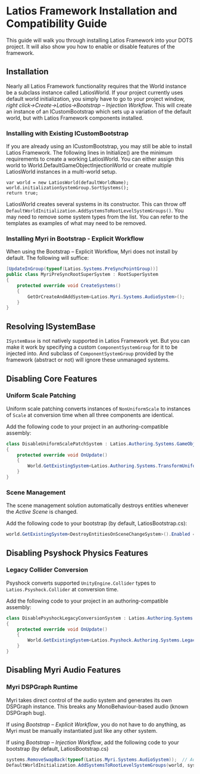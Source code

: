 # Latios Framework Installation and Compatibility Guide

This guide will walk you through installing Latios Framework into your DOTS
project. It will also show you how to enable or disable features of the
framework.

## Installation

Nearly all Latios Framework functionality requires that the World instance be a
subclass instance called LatiosWorld. If your project currently uses default
world initialization, you simply have to go to your project window, *right
click-\>Create-\>Latios-\>Bootstrap – Injection Workflow*. This will create an
instance of an ICustomBootstrap which sets up a variation of the default world,
but with Latios Framework components installed.

### Installing with Existing ICustomBootstrap

If you are already using an ICustomBootstrap, you may still be able to install
Latios Framework. The following lines in Initialize() are the minimum
requirements to create a working LatiosWorld. You can either assign this world
to World.DefaultGameObjectInjectionWorld or create multiple LatiosWorld
instances in a multi-world setup.

```charp
var world = new LatiosWorld(defaultWorldName);
world.initializationSystemGroup.SortSystems();
return true;
```

LatiosWorld creates several systems in its constructor. This can throw off
`DefaultWorldInitialization.AddSystemsToRootLevelSystemGroups()`. You may need
to remove some system types from the list. You can refer to the templates as
examples of what may need to be removed.

### Installing Myri in Bootstrap - Explicit Workflow

When using the Bootstrap – Explicit Workflow, Myri does not install by default.
The following will suffice:

```csharp
[UpdateInGroup(typeof(Latios.Systems.PreSyncPointGroup))]
public class MyriPreSyncRootSuperSystem : RootSuperSystem
{
    protected override void CreateSystems()
    {
        GetOrCreateAndAddSystem<Latios.Myri.Systems.AudioSystem>();
    }
}
```

## Resolving ISystemBase

`ISystemBase` is not natively supported in Latios Framework yet. But you can
make it work by specifying a custom `ComponentSystemGroup` for it to be injected
into. And subclass of `ComponentSystemGroup` provided by the framework (abstract
or not) will ignore these unmanaged systems.

## Disabling Core Features

### Uniform Scale Patching

Uniform scale patching converts instances of `NonUniformScale` to instances of
`Scale` at conversion time when all three components are identical.

Add the following code to your project in an authoring-compatible assembly:

```csharp
class DisableUniformScalePatchSystem : Latios.Authoring.Systems.GameObjectConversionConfigurationSystem
{
    protected override void OnUpdate()
    {
        World.GetExistingSystem<Latios.Authoring.Systems.TransformUniformScalePatchConversionSystem>().Enabled = false;
    }
}
```

### Scene Management

The scene management solution automatically destroys entities whenever the
*Active Scene* is changed.

Add the following code to your bootstrap (by default, LatiosBootstrap.cs):

```csharp
world.GetExistingSystem<DestroyEntitiesOnSceneChangeSystem>().Enabled = false;
```

## Disabling Psyshock Physics Features

### Legacy Collider Conversion

Psyshock converts supported `UnityEngine.Collider` types to
`Latios.Psyshock.Collider` at conversion time.

Add the following code to your project in an authoring-compatible assembly:

```csharp
class DisablePsyshockLegacyConversionSystem : Latios.Authoring.Systems.GameObjectConversionConfigurationSystem
{
    protected override void OnUpdate()
    {
        World.GetExistingSystem<Latios.Psyshock.Authoring.Systems.LegacyColliderConversionSystem>().Enabled = false;
    }
}
```

## Disabling Myri Audio Features

### Myri DSPGraph Runtime

Myri takes direct control of the audio system and generates its own DSPGraph
instance. This breaks any MonoBehaviour-based audio (known DSPGraph bug).

If using *Bootstrap – Explicit Workflow*, you do not have to do anything, as
Myri must be manually instantiated just like any other system.

If using *Bootstrap – Injection Workflow*, add the following code to your
bootstrap (by default, LatiosBootstrap.cs)

```csharp
systems.RemoveSwapBack(typeof(Latios.Myri.Systems.AudioSystem));  // Add this line!
DefaultWorldInitialization.AddSystemsToRootLevelSystemGroups(world, systems);
```
